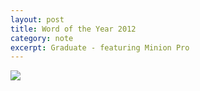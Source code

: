 ```yaml
---
layout: post
title: Word of the Year 2012
category: note
excerpt: Graduate - featuring Minion Pro
---
```


<img src="{{ site.file }}/woty-2012.svg">